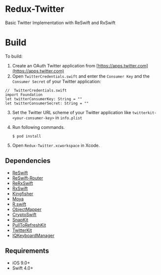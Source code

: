 # Redux-Twitter
Basic Twitter Implementation with ReSwift and RxSwift

# Build

To build:

1. Create an OAuth Twitter application from [https://apps.twitter.com](https://apps.twitter.com)
2. Open `TwitterCredentials.swift` and enter the `Consumer Key` and  the `Consumer Secret` of your Twitter application:
```
//  TwitterCredentials.swift
import Foundation
let twitterConsumerKey: String = ""
let twitterConsumerSecret: String = ""

```
3. Set the Twitter URL scheme of your Twitter application like `twitterkit-<your-consumer-key>` in `info.plist`
4. Run following commands.

    ```
    $ pod install
    ```

5. Open `Redux-Twitter.xcworkspace` in Xcode.

## Dependencies
- [ReSwift](https://github.com/ReSwift/ReSwift)
- [ReSwift-Router](https://github.com/ReSwift/ReSwift-Router)
- [ReRxSwift](https://github.com/svdo/ReRxSwift)
- [RxSwift](https://github.com/ReactiveX/RxSwift)
- [Kingfisher](https://github.com/onevcat/Kingfisher)
- [Moya](https://github.com/Moya/Moya)
- [R.swift](https://github.com/mac-cain13/R.swift)
- [ObjectMapper](https://github.com/Hearst-DD/ObjectMapper)
- [CryptoSwift](https://github.com/krzyzanowskim/CryptoSwift)
- [SnapKit](https://github.com/SnapKit/SnapKit)
- [PullToRefreshKit](https://github.com/LeoMobileDeveloper/PullToRefreshKit)
- [TwitterKit](https://github.com/twitter/twitter-kit-ios)
- [IQKeyboardManager](https://github.com/hackiftekhar/IQKeyboardManager)


## Requirements

-   iOS 9.0+
-   Swift 4.0+
